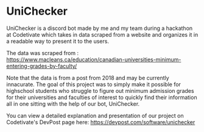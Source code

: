 # UniChecker
UniChecker is a discord bot made by me and my team during a hackathon at Codetivate which takes in data scraped from a website and  organizes it in a readable way to present it to the users.

The data was scraped from : https://www.macleans.ca/education/canadian-universities-minimum-entering-grades-by-faculty/

Note that the data is from a post from 2018 and may be currently innacurate. The goal of this project was to simply make it possible for highschool students who struggle to figure out minimum admission grades for their universities and faculties of interest to quickly find their information all in one sitting with the help of our bot, UniChecker.

You can view a detailed explanation and presentation of our project on Codetivate's DevPost page here: https://devpost.com/software/unichecker
 
